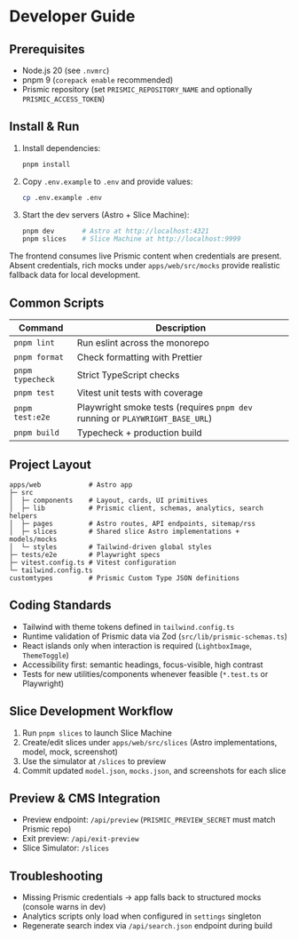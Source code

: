# Developer Guide

## Prerequisites
- Node.js 20 (see `.nvmrc`)
- pnpm 9 (`corepack enable` recommended)
- Prismic repository (set `PRISMIC_REPOSITORY_NAME` and optionally `PRISMIC_ACCESS_TOKEN`)

## Install & Run
1. Install dependencies:
   ```bash
   pnpm install
   ```
2. Copy `.env.example` to `.env` and provide values:
   ```bash
   cp .env.example .env
   ```
3. Start the dev servers (Astro + Slice Machine):
   ```bash
   pnpm dev       # Astro at http://localhost:4321
   pnpm slices    # Slice Machine at http://localhost:9999
   ```

The frontend consumes live Prismic content when credentials are present. Absent credentials, rich mocks under `apps/web/src/mocks` provide realistic fallback data for local development.

## Common Scripts
| Command | Description |
| --- | --- |
| `pnpm lint` | Run eslint across the monorepo |
| `pnpm format` | Check formatting with Prettier |
| `pnpm typecheck` | Strict TypeScript checks |
| `pnpm test` | Vitest unit tests with coverage |
| `pnpm test:e2e` | Playwright smoke tests (requires `pnpm dev` running or `PLAYWRIGHT_BASE_URL`) |
| `pnpm build` | Typecheck + production build |

## Project Layout
```
apps/web            # Astro app
├─ src
│  ├─ components    # Layout, cards, UI primitives
│  ├─ lib           # Prismic client, schemas, analytics, search helpers
│  ├─ pages         # Astro routes, API endpoints, sitemap/rss
│  ├─ slices        # Shared slice Astro implementations + models/mocks
│  └─ styles        # Tailwind-driven global styles
├─ tests/e2e        # Playwright specs
├─ vitest.config.ts # Vitest configuration
└─ tailwind.config.ts
customtypes         # Prismic Custom Type JSON definitions
```

## Coding Standards
- Tailwind with theme tokens defined in `tailwind.config.ts`
- Runtime validation of Prismic data via Zod (`src/lib/prismic-schemas.ts`)
- React islands only when interaction is required (`LightboxImage`, `ThemeToggle`)
- Accessibility first: semantic headings, focus-visible, high contrast
- Tests for new utilities/components whenever feasible (`*.test.ts` or Playwright)

## Slice Development Workflow
1. Run `pnpm slices` to launch Slice Machine
2. Create/edit slices under `apps/web/src/slices` (Astro implementations, model, mock, screenshot)
3. Use the simulator at `/slices` to preview
4. Commit updated `model.json`, `mocks.json`, and screenshots for each slice

## Preview & CMS Integration
- Preview endpoint: `/api/preview` (`PRISMIC_PREVIEW_SECRET` must match Prismic repo)
- Exit preview: `/api/exit-preview`
- Slice Simulator: `/slices`

## Troubleshooting
- Missing Prismic credentials → app falls back to structured mocks (console warns in dev)
- Analytics scripts only load when configured in `settings` singleton
- Regenerate search index via `/api/search.json` endpoint during build
